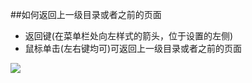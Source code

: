 ##如何返回上一级目录或者之前的页面

- 返回键(在菜单栏处向左样式的箭头，位于设置的左侧)
- 鼠标单击(左右键均可)可返回上一级目录或者之前的页面

![](https://github.com/openthos/systemui-analysis/blob/master/ImageView/filemanager.png)
